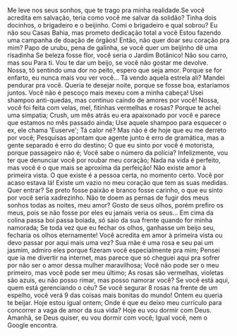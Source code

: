 Me leve nos seus sonhos, 
que te trago pra minha realidade.Se você acredita em salvação, teria como você me salvar da solidão?
Tinha dois docinhos, o brigadeiro e o beijinho. Comi o brigadeiro e qual sobrou?
Eu não sou Casas Bahia, mas prometo dedicação total a você
Estou fazendo uma campanha de doação de órgãos! Então, não quer doar seu coração pra mim?
Papo de urubu, pena de galinha, se você quer um beijinho dê uma risadinha
Se beleza fosse flor, você seria o Jardim Botânico!
Não sou carro, mas sou Para ti.
Vou te dar um beijo, se você não gostar me devolve.
Nossa, tô sentindo uma dor no peito, espero que seja amor. Porque se for enfarto, eu nunca mais vou ver você...
Tá vendo aquela estrela ali? Mandei pendurar pra você.
Queria te desejar noite, porque se fosse boa, estaríamos juntos.
Você não é pescoço mais mexeu com a minha cabeça!
Usei shampoo anti-quedas, mas continuo caindo de amores por você!
Nossa, você foi feita com velas, mel, fitinhas vermelhas e rosas? Porque te achei uma simpatia;
Crush, um mês atrás eu era apaixonado por você e parece que estamos no mês passado ainda;
Use aquele shampoo para esquecer o ex, ele chama 'Euserve';
Tá calor né? Mas não é de hoje que eu me derreto por você;
Pesquisas apontam que agente junto é erro de gramática, mas a gente separado é erro do destino;
O que eu sinto por você é motorista, porque passageiro não é;
Você sabe o número da polícia? Infelizmente, vou ter que denunciar você por roubar meu coração;
Nada na vida é perfeito, mas você é o que mais se aproxima da perfeição!
Não existe amor à primeira vista. O que existe é a pessoa certa, no momento certo. Você por acaso estava lá!
Existe um vazio no meu coração que tem as suas medidas. Quer entrar?
Se preto fosse paixão e branco fosse carinho, o que eu sinto por você seria xadrezinho.
Não te doem as pernas de fugir dos meus sonhos todas as noites, meu amor?
Gosto de seus olhos, porém prefiro os meus, pois se não fosse por eles eu jamais veria os seus...
Em cima da colina passa boi passa boiada, só saio da sua frente quando for minha namorada;
Se toda vez que eu fechar os olhos, ganhasse um beijo seu, fecharia os olhos eternamente!
Você acredita em amor à primeira vista ou devo passar por aqui mais uma vez?
Sua mãe é uma rosa e seu pai um jasmim, admiro eles porque fizeram você especialmente pra mim;
Pensei que ia me divertir na internet, mas parece que só cheguei aqui pra sofrer por não ser o amor dessa mulher maravilhosa;
Você não pode ser o meu primeiro, mas você pode ser meu último;
As rosas são vermelhas, violetas são azuis, eu não posso rimar, mas posso namorar você?
 Se você está aqui, quem está gerenciando o céu?
 Se você segurar 8 rosas na frente de um espelho, você verá 9 das coisas mais bonitas do mundo!
Ontem eu queria te beijar. Hoje estou igual ontem;
 Onde é que eu deixo meu currículo para concorrer a vaga de amor da sua vida?
Hoje eu vou dormir com Deus. Amanhã, se Deus quiser, eu vou dormir com você;
Igual você, nem o Google encontra.
